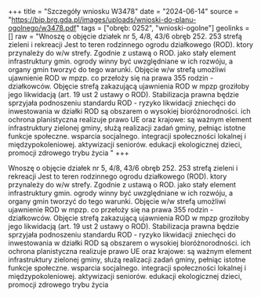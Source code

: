 +++
title = "Szczegóły wniosku W3478"
date = "2024-06-14"
source = "https://bip.brg.gda.pl/images/uploads/wnioski-do-planu-ogolnego/w3478.pdf"
tags = ["obręb: 0252", "wnioski-ogolne"]
geolinks = []
raw = "Wnoszę o objęcie działek nr 5, 4/8, 43/6 obręb 252. 253 strefą zieleni i rekreacji Jest to teren rodzinnego ogrodu działkowego (ROD). ktory przynależy do w/w strefy. Zgodnie z ustawą o ROD. jako stały element infrastruktury gmin. ogrody winny być uwzględniane w ich rozwóju, a organy gmin tworzyć do tego warunki. Objęcie w/w strefą umożliwi ujawnienie ROD w mpzp. co przełoży się na prawa 355 rodzin - działkowców. Objęcie strefą zakazującą ujawnienia ROD w mpzp groziłoby jego likwidacją (art. 19 ust 2 ustawy o ROD). Stabilizacja prawna będzie sprzyjała podnoszeniu standardu ROD - ryzyko likwidacji zniechęci do inwestowania w działki ROD są obszarem o wysokiej bioróżnorodności. ich ochrona planistyczna realizuje prawo UE oraz krajowe: są ważnym element infrastruktury zielonej gminy, służą realizacji zadań gminy, pełniąc istotne funkcje społeczne. wsparcia socjalnego. integracji społeczności lokalnej i międzypokoleniowej. aktywizacji seniorów. edukacji ekologicznej dzieci, promocji zdrowego trybu życia "
+++

Wnoszę o objęcie działek nr 5, 4/8, 43/6 obręb 252. 253 strefą zieleni i rekreacji Jest to teren
rodzinnego ogrodu działkowego (ROD). ktory przynależy do w/w strefy. Zgodnie z ustawą o ROD. jako stały
element infrastruktury gmin. ogrody winny być uwzględniane w ich rozwóju, a organy gmin tworzyć do tego
warunki. Objęcie w/w strefą umożliwi ujawnienie ROD w mpzp. co przełoży się na prawa 355 rodzin -
działkowców. Objęcie strefą zakazującą ujawnienia ROD w mpzp groziłoby jego likwidacją (art. 19 ust 2 ustawy
o ROD). Stabilizacja prawna będzie sprzyjała podnoszeniu standardu ROD - ryzyko likwidacji zniechęci do
inwestowania w działki ROD są obszarem o wysokiej bioróżnorodności. ich ochrona planistyczna realizuje
prawo UE oraz krajowe: są ważnym element infrastruktury zielonej gminy, służą realizacji zadań gminy, pełniąc
istotne funkcje społeczne. wsparcia socjalnego. integracji społeczności lokalnej i międzypokoleniowej.
aktywizacji seniorów. edukacji ekologicznej dzieci, promocji zdrowego trybu życia




